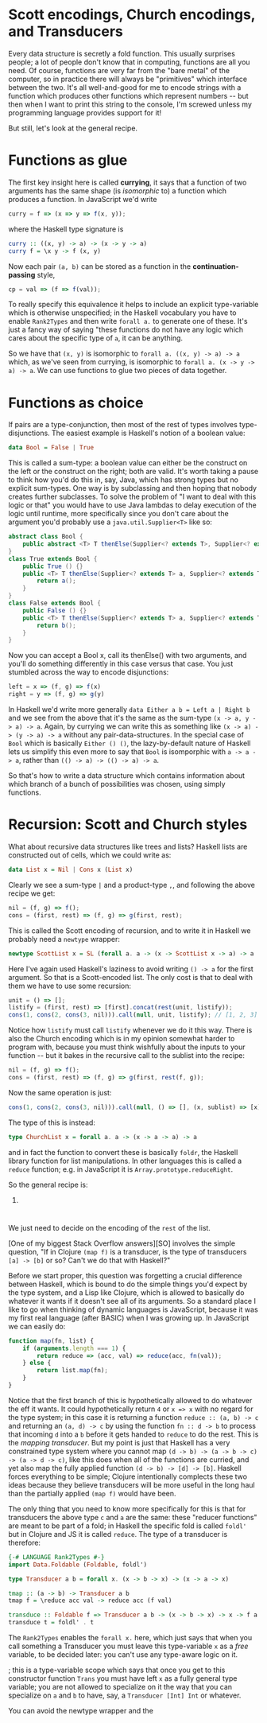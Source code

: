 # Scott encodings, Church encodings, and Transducers

Every data structure is secretly a fold function. This usually surprises people; a lot of people
don't know that in computing, functions are all you need. Of course, functions are very far from the
"bare metal" of the computer, so in practice there will always be "primitives" which interface
between the two. It's all well-and-good for me to encode strings with a function which produces
other functions which represent numbers -- but then when I want to print this string to the console,
I'm screwed unless my programming language provides support for it!

But still, let's look at the general recipe.

# Functions as glue
The first key insight here is called **currying**, it says that a function of two arguments has the
same shape (is *isomorphic* to) a function which produces a function. In JavaScript we'd write

~~~~javascript
curry = f => (x => y => f(x, y));
~~~~

where the Haskell type signature is

~~~~haskell
curry :: ((x, y) -> a) -> (x -> y -> a)
curry f = \x y -> f (x, y)
~~~~

Now each pair `(a, b)` can be stored as a function in the **continuation-passing** style,

~~~~javascript
cp = val => (f => f(val));
~~~~

To really specify this equivalence it helps to include an explicit type-variable which is otherwise
unspecified; in the Haskell vocabulary you have to enable `Rank2Types` and then write `forall a.` to
generate one of these. It's just a fancy way of saying "these functions do not have any logic which
cares about the specific type of `a`, it can be anything.

So we have that `(x, y)` is isomorphic to `forall a. ((x, y) -> a) -> a`  which, as we've seen from
currying, is isomorphic to `forall a. (x -> y -> a) -> a`. We can use functions to glue two pieces
of data together.

# Functions as choice
If pairs are a type-conjunction, then most of the rest of types involves type-disjunctions. The 
easiest example is Haskell's notion of a boolean value:

~~~~haskell
data Bool = False | True
~~~~

This is called a sum-type: a boolean value can either be the construct on the left or the construct
on the right; both are valid. It's worth taking a pause to think how you'd do this in, say, Java, 
which has strong types but no explicit sum-types. One way is by subclassing and then hoping that
nobody creates further subclasses. To solve the problem of "I want to deal with this logic or that"
you would have to use Java lambdas to delay execution of the logic until runtime, more specifically
since you don't care about the argument you'd probably use a `java.util.Supplier<T>` like so:

~~~~java
abstract class Bool { 
    public abstract <T> T thenElse(Supplier<? extends T>, Supplier<? extends T>)
}
class True extends Bool { 
    public True () {}
    public <T> T thenElse(Supplier<? extends T> a, Supplier<? extends T> b) {
        return a();
    }
}
class False extends Bool {
    public False () {}
    public <T> T thenElse(Supplier<? extends T> a, Supplier<? extends T> b) {
        return b();
    }
}
~~~~

Now you can accept a Bool x, call its thenElse() with two arguments, and you'll do something 
differently in this case versus that case. You just stumbled across the way to encode disjunctions:

~~~~javascript
left = x => (f, g) => f(x)
right = y => (f, g) => g(y)
~~~~

In Haskell we'd write more generally `data Either a b = Left a | Right b` and we see from the above
that it's the same as the sum-type `(x -> a, y -> a) -> a`. Again, by currying we can write this as
something like `(x -> a) -> (y -> a) -> a` without any pair-data-structures. In the special case of
`Bool` which is basically `Either () ()`, the lazy-by-default nature of Haskell lets us simplify 
this even more to say that `Bool` is isomporphic with `a -> a -> a`, rather than 
`(() -> a) -> (() -> a) -> a`.

So that's how to write a data structure which contains information about which branch of a bunch of
possibilities was chosen, using simply functions.

# Recursion: Scott and Church styles

What about recursive data structures like trees and lists? Haskell lists are constructed out of 
cells, which we could write as:

~~~~haskell
data List x = Nil | Cons x (List x)
~~~~

Clearly we see a sum-type `|` and a product-type `,`, and following the above recipe we get:

~~~~javascript
nil = (f, g) => f();
cons = (first, rest) => (f, g) => g(first, rest);
~~~~

This is called the Scott encoding of recursion, and to write it in Haskell we probably need a 
`newtype` wrapper:

~~~~haskell
newtype ScottList x = SL (forall a. a -> (x -> ScottList x -> a) -> a
~~~~

Here I've again used Haskell's laziness to avoid writing `() -> a` for the first argument. So that
is a Scott-encoded list. The only cost is that to deal with them we have to use some recursion:

~~~~javascript
unit = () => [];
listify = (first, rest) => [first].concat(rest(unit, listify));
cons(1, cons(2, cons(3, nil))).call(null, unit, listify); // [1, 2, 3]
~~~~

Notice how `listify` must call `listify` whenever we do it this way. There is also the Church 
encoding which is in my opinion somewhat harder to program with, because you must think wishfully
about the inputs to your function -- but it bakes in the recursive call to the sublist into the 
recipe:

~~~~javascript
nil = (f, g) => f();
cons = (first, rest) => (f, g) => g(first, rest(f, g));
~~~~

Now the same operation is just:

~~~~javascript
cons(1, cons(2, cons(3, nil))).call(null, () => [], (x, sublist) => [x].concat(sublist))
~~~~

The type of this is instead:

~~~~haskell
type ChurchList x = forall a. a -> (x -> a -> a) -> a
~~~~

and in fact the function to convert these is basically `foldr`, the Haskell library function for
list manipulations. In other languages this is called a `reduce` function; e.g. in JavaScript it is
`Array.prototype.reduceRight`. 

So the general recipe is: 

1. 

# 


We just need to decide on the encoding of the `rest` of the list. 


[One of my biggest Stack Overflow answers][SO] involves the simple question, "If in Clojure 
`(map f)` is a transducer, is the type of transducers `[a] -> [b]` or so? Can't we do that with 
Haskell?" 

Before we start proper, this question was forgetting a crucial difference between Haskell, which is
bound to do the simple things you'd expect by the type system, and a Lisp like Clojure, which is
allowed to basically do whatever it wants if it doesn't see all of its arguments. So a standard
place I like to go when thinking of dynamic languages is JavaScript, because it was my first real
language (after BASIC) when I was growing up. In JavaScript we can easily do:

~~~~javascript
function map(fn, list) {
    if (arguments.length === 1) {
        return reduce => (acc, val) => reduce(acc, fn(val));
    } else {
        return list.map(fn);
    }
}
~~~~~~~~~~~~~~

Notice that the first branch of this is hypothetically allowed to do whatever the eff it wants. It
could hypothetically return `4` or `x => x` with no regard for the type system; in this case it is 
returning a function `reduce :: (a, b) -> c` and returning an `(a, d) -> c` by using the function
`fn :: d -> b` to process that incoming `d` into a `b` before it gets handed to `reduce` to do the
rest. This is the *mapping transducer*. But my point is just that Haskell has a very constrained
type system where you cannot map `(d -> b) -> (a -> b -> c) -> (a -> d -> c)`, like this does when
all of the functions are curried, and yet also map the fully applied function 
`(d -> b) -> [d] -> [b]`. Haskell forces everything to be simple; Clojure intentionally complects
these two ideas because they believe transducers will be more useful in the long haul than the 
partially applied `(map f)` would have been.

The only thing that you need to know more specifically for this is that for transducers the above
type `c` and `a` are the same: these "reducer functions" are meant to be part of a fold; in Haskell
the specific fold is called `foldl'` but in Clojure and JS it is called `reduce`. The type of a 
transducer is therefore:

~~~~haskell
{-# LANGUAGE Rank2Types #-}
import Data.Foldable (Foldable, foldl')

type Transducer a b = forall x. (x -> b -> x) -> (x -> a -> x)

tmap :: (a -> b) -> Transducer a b
tmap f = \reduce acc val -> reduce acc (f val)

transduce :: Foldable f => Transducer a b -> (x -> b -> x) -> x -> f a -> x
transduce t = foldl' . t
~~~~~~~~~~

The `Rank2Types` enables the `forall x.` here, which just says that when you call something a
Transducer you must leave this type-variable `x` as a *free* variable, to be decided later: you
can't use any type-aware logic on it.

; this is a type-variable scope which says that once you get to this constructor 
function `Trans` you must have left `x` as a fully general type variable; you are not allowed to
specialize on it the way that you can specialize on `a` and `b` to have, say, a
`Transducer [Int] Int` or whatever. 

You can avoid the newtype wrapper and the 


